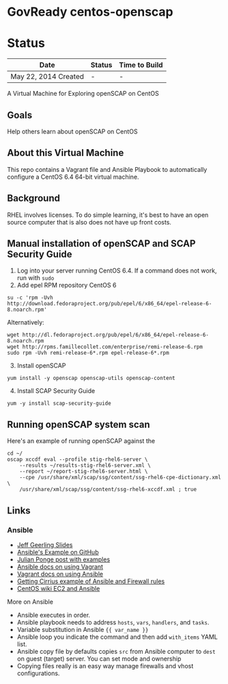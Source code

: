 GovReady centos-openscap
=============================

# Status

| Date         | Status | Time to Build |
|--------------|-------------|-------------|
| May 22, 2014 Created| - | - |

A Virtual Machine for Exploring openSCAP on CentOS

## Goals

Help others learn about openSCAP on CentOS

## About this Virtual Machine

This repo contains a Vagrant file and Ansible Playbook to automatically configure a CentOS 6.4 64-bit virtual machine.

## Background

RHEL involves licenses. To do simple learning, it's best to have an open source computer that is also does not have up front costs.


## Manual installation of openSCAP and SCAP Security Guide

1. Log into your server running CentOS 6.4. If a command does not work, run with `sudo`
2. Add epel RPM repository CentOS 6
```
su -c 'rpm -Uvh http://download.fedoraproject.org/pub/epel/6/x86_64/epel-release-6-8.noarch.rpm'
```
Alternatively:
```
wget http://dl.fedoraproject.org/pub/epel/6/x86_64/epel-release-6-8.noarch.rpm
wget http://rpms.famillecollet.com/enterprise/remi-release-6.rpm
sudo rpm -Uvh remi-release-6*.rpm epel-release-6*.rpm
```
3. Install openSCAP
```
yum install -y openscap openscap-utils openscap-content
```
4. Install SCAP Security Guide
```
yum -y install scap-security-guide
```

## Running openSCAP system scan
Here's an example of running openSCAP against the 

```
cd ~/
oscap xccdf eval --profile stig-rhel6-server \
	--results ~/results-stig-rhel6-server.xml \
	--report ~/report-stig-rhel6-server.html \
	--cpe /usr/share/xml/scap/ssg/content/ssg-rhel6-cpe-dictionary.xml \
	/usr/share/xml/scap/ssg/content/ssg-rhel6-xccdf.xml ; true
```



## Links

### Ansible
* [Jeff Geerling Slides](http://www.slideshare.net/geerlingguy/local-development-on-virtual-machines-vagrant-virtualbox-and-ansible)
* [Ansible's Example on GitHub](https://github.com/ansible/ansible-examples/tree/master/lamp_simple)
* [Julian Ponge post with examples](http://julien.ponge.org/blog/scalable-and-understandable-provisioning-with-ansible-and-vagrant/)
* [Ansible docs on using Vagrant](http://docs.ansible.com/guide_vagrant.html)
* [Vagrant docs on using Ansible](http://docs.vagrantup.com/v2/provisioning/ansible.html)
* [Getting Cirrius example of Ansible and Firewall rules](http://www.gettingcirrius.com/2013/11/configure-iptables-with-ansible.html)
* [CentOS wiki EC2 and Ansible](http://wiki.centos.org/Cloud/Manage/Ansible)

More on Ansible
* Ansible executes in order.
* Ansible playbook needs to address `hosts`, `vars`, `handlers`, and `tasks`. 
* Variable substitution in Ansible `{{ var_name }}` 
* Ansible loop you indicate the command and then add `with_items` YAML list. 
* Ansible copy file by defaults copies `src` from Ansible computer to `dest` on guest (target) server. You can set mode and ownership
* Copying files really is an easy way manage firewalls and vhost configurations.
